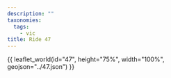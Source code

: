 ```yaml
---
description: ""
taxonomies:
  tags:
    - vic
title: Ride 47
---
```


{{ leaflet_world(id="47", height="75%", width="100%", geojson="../47.json") }}
